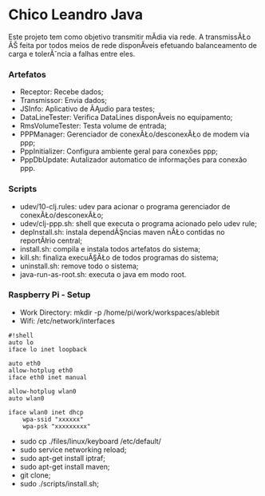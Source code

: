 # Chico Leandro Java #

Este projeto tem como objetivo transmitir mĂ­dia via rede. A transmissĂŁo ĂŠ feita por todos meios de rede disponĂ­veis efetuando balanceamento de carga e tolerĂ˘ncia a falhas entre eles.

### Artefatos ###

* Receptor: Recebe dados;
* Transmissor: Envia dados;
* JSInfo: Aplicativo de ĂĄudio para testes;
* DataLineTester: Verifica DataLines disponĂ­veis no equipamento;
* RmsVolumeTester: Testa volume de entrada;
* PPPManager: Gerenciador de conexĂŁo/desconexĂŁo de modem via ppp;
* PppInitializer: Configura ambiente geral para conexőes ppp;
* PppDbUpdate: Autalizador automatico de informaçőes para conexăo ppp.

### Scripts ###

* udev/10-clj.rules: udev para acionar o programa gerenciador de conexĂŁo/desconexĂŁo;
* udev/clj-ppp.sh: shell que executa o programa acionado pelo udev rule;
* depInstall.sh: instala dependĂŞncias maven nĂŁo contidas no reportĂłrio central;
* install.sh: compila e instala todos artefatos do sistema;
* kill.sh: finaliza execuĂ§ĂŁo de todos programas do sistema;
* uninstall.sh: remove todo o sistema;
* java-run-as-root.sh: executa o java em modo root.

### Raspberry Pi - Setup ###
* Work Directory: mkdir -p /home/pi/work/workspaces/ablebit
* Wifi: /etc/network/interfaces
```
#!shell
auto lo
iface lo inet loopback

auto eth0
allow-hotplug eth0
iface eth0 inet manual

allow-hotplug wlan0
auto wlan0

iface wlan0 inet dhcp
	wpa-ssid "xxxxxx"
	wpa-psk "xxxxxxxxx"

```
* sudo cp ./files/linux/keyboard /etc/default/
* sudo service networking reload;
* sudo apt-get install iptraf;
* sudo apt-get install maven;
* git clone;
* sudo ./scripts/install.sh;
